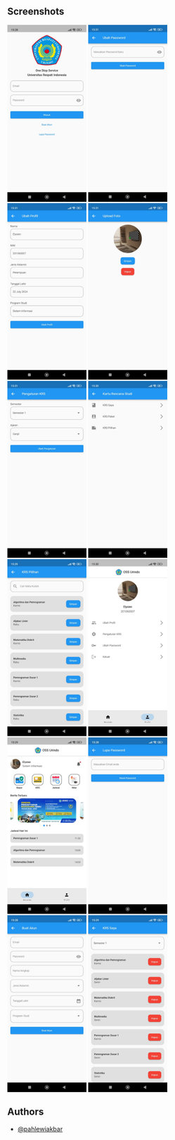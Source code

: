 ## Screenshots

<img src="./image/OSSApp (1).jpeg" alt="App Screenshot" width="180"/> <img src="./image/OSSApp (2).jpeg" alt="App Screenshot" width="180"/> <img src="./image/OSSApp (3).jpeg" alt="App Screenshot" width="180"/> <img src="./image/OSSApp (4).jpeg" alt="App Screenshot" width="180"/> <img src="./image/OSSApp (5).jpeg" alt="App Screenshot" width="180"/> <img src="./image/OSSApp (6).jpeg" alt="App Screenshot" width="180"/> <img src="./image/OSSApp (7).jpeg" alt="App Screenshot" width="180"/> <img src="./image/OSSApp (8).jpeg" alt="App Screenshot" width="180"/> <img src="./image/OSSApp (9).jpeg" alt="App Screenshot" width="180"/> <img src="./image/OSSApp (10).jpeg" alt="App Screenshot" width="180"/> <img src="./image/OSSApp (11).jpeg" alt="App Screenshot" width="180"/> <img src="./image/OSSApp (12).jpeg" alt="App Screenshot" width="180"/>


## Authors

- [@pahlewiakbar](https://github.com/pahlewiakbar)

